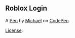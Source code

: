 Roblox Login
------------


A [Pen](https://codepen.io/HeroGaming/pen/eoxZwN) by [Michael](https://codepen.io/HeroGaming) on [CodePen](https://codepen.io).

[License](https://codepen.io/license/pen/eoxZwN).